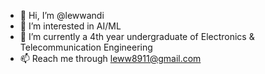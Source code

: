- 👋 Hi, I’m @lewwandi
- 👀 I’m interested in AI/ML
- 🌱 I’m currently a 4th year undergraduate of Electronics & Telecommunication Engineering
- 📫 Reach me through leww8911@gmail.com


<!---
lewwandi/lewwandi is a ✨ special ✨ repository because its `README.md` (this file) appears on your GitHub profile.
You can click the Preview link to take a look at your changes.
--->
